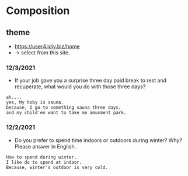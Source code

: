 # Composition

## theme
- https://user4.idiy.biz/home
- -> select from this site.

### 12/3/2021
- If your job gave you a surprise three day paid break to rest and recuperate, what would you do with those three days?
```
ah....
yes, My hoby is sauna.
because, I go to something sauna three days.
and my child'en want to take me amusment park.
```

### 12/2/2021
- Do you prefer to spend time indoors or outdoors during winter? Why? Please answer in English.
```
How to spend during winter.
I like do to spend at indoor.
Because, winter's outdoor is very cold.
```
